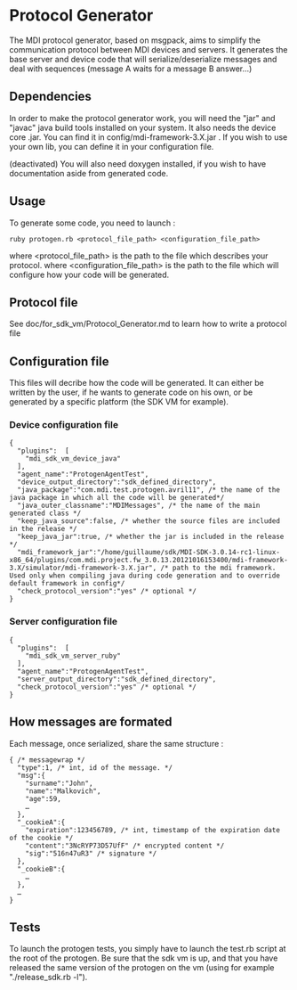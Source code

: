 Protocol Generator
==================

The MDI protocol generator, based on msgpack, aims to simplify the communication protocol between MDI devices and servers. It generates the base server and device code that will serialize/deserialize messages and deal with sequences (message A waits for a message B answer…)

## Dependencies

In order to make the protocol generator work, you will need the "jar" and "javac" java build tools installed on your system. It also needs the device core .jar. You can find it in config/mdi-framework-3.X.jar . If you wish to use your own lib, you can define it in your configuration file.

(deactivated) You will also need doxygen installed, if you wish to have documentation aside from generated code.

## Usage

To generate some code, you need to launch :

    ruby protogen.rb <protocol_file_path> <configuration_file_path>

where &lt;protocol_file_path&gt; is the path to the file which describes your protocol.
where &lt;configuration_file_path&gt; is the path to the file which will configure how your code will be generated.


## Protocol file

See doc/for_sdk_vm/Protocol_Generator.md to learn how to write a protocol file
## Configuration file

This files will decribe how the code will be generated. It can either be written by the user, if he wants to generate code on his own, or be generated by a specific platform (the SDK VM for example).

### Device configuration file

    {
      "plugins":  [
        "mdi_sdk_vm_device_java"
      ],
      "agent_name":"ProtogenAgentTest",
      "device_output_directory":"sdk_defined_directory",
      "java_package":"com.mdi.test.protogen.avril11", /* the name of the java package in which all the code will be generated*/
      "java_outer_classname":"MDIMessages", /* the name of the main generated class */
      "keep_java_source":false, /* whether the source files are included in the release */
      "keep_java_jar":true, /* whether the jar is included in the release */
      "mdi_framework_jar":"/home/guillaume/sdk/MDI-SDK-3.0.14-rc1-linux-x86_64/plugins/com.mdi.project.fw_3.0.13.20121016153400/mdi-framework-3.X/simulator/mdi-framework-3.X.jar", /* path to the mdi framework. Used only when compiling java during code generation and to override default framework in config*/
      "check_protocol_version":"yes" /* optional */
    }

### Server configuration file

    {
      "plugins":  [
        "mdi_sdk_vm_server_ruby"
      ],
      "agent_name":"ProtogenAgentTest",
      "server_output_directory":"sdk_defined_directory",
      "check_protocol_version":"yes" /* optional */
    }

## How messages are formated

Each message, once serialized, share the same structure :


    { /* messagewrap */
      "type":1, /* int, id of the message. */
      "msg":{
        "surname":"John",
        "name":"Malkovich",
        "age":59,
        …
      },
      "_cookieA":{
        "expiration":123456789, /* int, timestamp of the expiration date of the cookie */
        "content":"3NcRYP73D57UfF" /* encrypted content */
        "sig":"516n47uR3" /* signature */
      },
      "_cookieB":{
        …
      },
      …
    }


## Tests

To launch the protogen tests, you simply have to launch the test.rb script at the root of the protogen. Be sure that the sdk vm is up, and that you have released the same version of the protogen on the vm (using for example "./release_sdk.rb -l").
